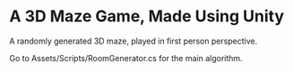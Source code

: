 # A 3D Maze Game, Made Using Unity

A randomly generated 3D maze, played in first person perspective.

Go to Assets/Scripts/RoomGenerator.cs for the main algorithm.
